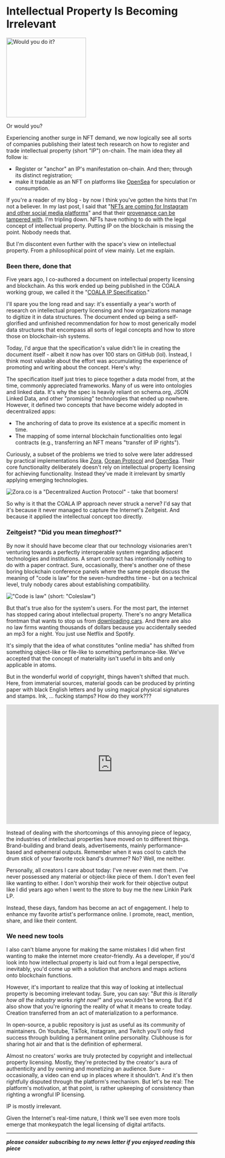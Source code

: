 # Intellectual Property Is Becoming Irrelevant

<img alt="Would you do it?" src="/assets/images/downloadacar.png" style="height: 15em;">

Or would you?

Experiencing another surge in NFT demand, we now logically see
all sorts of companies publishing their latest tech research on how to register
and trade intellectual property (short "IP") on-chain. The main idea they all
follow is:

- Register or "anchor" an IP's manifestation on-chain. And then; through its
  distinct registration;
- make it tradable as an NFT on platforms like [OpenSea](https://opensea.io/)
  for speculation or consumption.

If you're a reader of my blog - by now I think you've gotten the hints that I'm
not a believer. In my last post, I said that "[NFTs are coming for
Instagram and other social media
platforms](https://timdaub.github.io/2021/07/21/nfts-are-coming-for-instagram/)"
and that their [provenance can be tampered
with](https://timdaub.github.io/2021/04/22/nft-sleepminting-beeple-provenance/).
I'm tripling down. NFTs have nothing to do with the legal concept of
intellectual property. Putting IP on the blockchain is missing the point.
Nobody needs that.

But I'm discontent even further with the space's view on intellectual property.
From a philosophical point of view mainly. Let me explain.

### Been there, done that

Five years ago, I co-authored a document on intellectual property licensing and
blockchain. As this work ended up being published in the COALA working group,
we called it the "[COALA IP Specification](https://github.com/COALAIP/specs)."

I'll spare you the long read and say: it's essentially a year's worth of
research on intellectual property licensing and how organizations manage to
digitize it in data structures. The document ended up being a self-glorified
and unfinished recommendation for how to most generically model data structures
that encompass all sorts of legal concepts and how to store those on
blockchain-ish systems.

Today, I'd argue that the specification's value didn't lie in creating the
document itself - albeit it now has over 100 stars on GitHub (lol). Instead, I
think most valuable about the effort was accumulating the experience of
promoting and writing about the concept. Here's why:

The specification itself just tries to piece together a data model from, at the
time, commonly appreciated frameworks. Many of us were into ontologies and
linked data. It's why the spec is heavily reliant on schema.org, JSON Linked
Data, and other "promising" technologies that ended up nowhere.
However, it defined two concepts that have become widely adopted in
decentralized apps:

- The anchoring of data to prove its existence at a specific moment in time.
- The mapping of some internal blockchain functionalities onto legal contracts
  (e.g., transferring an NFT means "transfer of IP rights").

Curiously, a subset of the problems we tried to solve were later addressed by
practical implementations like [Zora](https://zora.co), [Ocean
Protocol](https://oceanprotocol.com/) and [OpenSea](https://opensea.io/). Their
core functionality deliberately doesn't rely on intellectual property licensing
for achieving functionality. Instead they've made it irrelevant by smartly
applying emerging technologies.

![Zora.co is a "Decentralized Auction Protocol" - take that boomers!](/assets/images/zora.png)

So why is it that the COALA IP approach never struck a nerve? I'd say that it's
because it never managed to capture the Internet's Zeitgeist. And because it
applied the intellectual concept too directly.

### Zeitgeist? "Did you mean _timeghost_?"

By now it should have become clear that our technology visionaries aren't
venturing towards a perfectly interoperable system regarding adjacent
technologies and institutions. A smart contract has intentionally nothing to do
with a paper contract. Sure, occasionally, there's another one of these boring
blockchain conference panels where the same people discuss the meaning of "code
is law" for the seven-hundredths time - but on a technical level, truly nobody
cares about establishing compatibility.

!["Code is law" (short: "Coleslaw")](/assets/images/coleslaw.jpeg)

But that's true also for the system's users. For the most part, the internet
has stopped caring about intellectual property. There's no angry Metallica
frontman that wants to stop us from [downloading
cars](https://www.youtube.com/watch?v=HmZm8vNHBSU). And there are also no law
firms wanting thousands of dollars because you accidentally seeded an mp3 for a
night. You just use Netflix and Spotify.

It's simply that the idea of what constitutes "online media" has shifted from
something object-like or file-like to something performance-like. We've
accepted that the concept of materiality isn't useful in bits and only
applicable in atoms.

But in the wonderful world of copyright, things haven't shifted that much.
Here, from immaterial sources, material goods can be produced by printing paper
with black English letters and by using magical physical signatures and stamps.
Ink, ... fucking stamps? How do they work???

<iframe width="560" height="315" src="https://www.youtube.com/embed/8bhYMnHb5JY" title="YouTube video player" frameborder="0" allow="accelerometer; autoplay; clipboard-write; encrypted-media; gyroscope; picture-in-picture" allowfullscreen></iframe>

Instead of dealing with the shortcomings of this annoying piece of legacy, the
industries of intellectual properties have moved on to different things.
Brand-building and brand deals, advertisements, mainly performance-based and
ephemeral outputs. Remember when it was cool to catch the drum stick of your
favorite rock band's drummer? No? Well, me neither.

Personally, all creators I care about today: I've never even met them. I've
never possessed any material or object-like piece of them. I don't even feel
like wanting to either. I don't worship their work for their objective output
like I did years ago when I went to the store to buy me the new Linkin Park LP.

Instead, these days, fandom has become an act of engagement. I help to enhance
my favorite artist's performance online. I promote, react, mention, share, and
like their content.

### We need new tools

I also can't blame anyone for making the same mistakes I did when first wanting
to make the internet more creator-friendly. As a developer, if you'd look into
how intellectual property is laid out from a legal perspective, inevitably,
you'd come up with a solution that anchors and maps actions onto blockchain
functions.

However, it's important to realize that this way of looking at intellectual
property is becoming irrelevant today. Sure, you can say: "_But this is
literally how all the industry works right now!_" and you wouldn't be wrong.
But it'd also show that you're ignoring the reality of what it means to create
today. Creation transferred from an act of materialization to a performance.

In open-source, a public repository is just as useful as its community of
maintainers. On Youtube, TikTok, Instagram, and Twitch you'll only find success
through building a permanent online personality. Clubhouse is for sharing hot
air and that is the definition of ephermeral.

Almost no creators' works are truly protected by copyright and intellectual
property licensing. Mostly, they're protected by the creator's aura of
authenticity and by owning and monetizing an audience. Sure - occasionally, a
video can end up in places where it shouldn't. And it's then rightfully
disputed through the platform's mechanism. But let's be real: The platform's
motivation, at that point, is rather upkeeping of consistency than righting a
wrongful IP licensing.

IP is mostly irrelevant.

Given the Internet's real-time nature, I think we'll see even more tools emerge
that monkeypatch the legal licensing of digital artifacts.

---

_**please consider subscribing to my news letter if you enjoyed reading this
piece**_
